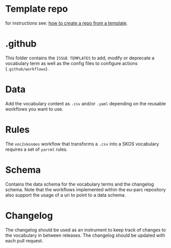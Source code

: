 # Template repo

for instructions see: [how to create a repo from a template](https://docs.github.com/en/repositories/creating-and-managing-repositories/creating-a-repository-from-a-template).

# .github
This folder contains the `ISSUE TEMPLATES` to add, modify or deprecate a vocabulary term as well as the config files to configure actions (`.github/workflows`).

# Data
Add the vocabulary content as `.csv` and/or `.yaml` depending on the reusable workflows you want to use.

# Rules
The `voc2skosmos` workflow that transforms a `.csv` into a SKOS vocabulary requires a set of `yarrml` rules.

# Schema
Contains the data schema for the vocabulary terms and the changelog schema. Note that the workflows implemented within the eu-parc repository also support the usage of a uri to point to a data schema.

# Changelog
The changelog should be used as an instrument to keep track of changes to the vocabulary in between releases. The changelog should be updated with each pull request.
